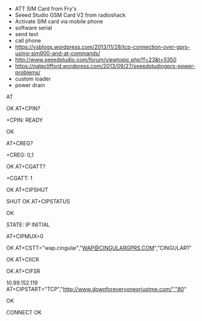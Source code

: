 * ATT SIM Card from Fry's
* Seeed Studio GSM Card V2 from radioshack
* Activate SIM card via mobile phone
* software serial
* send text
* call phone
* https://vsblogs.wordpress.com/2013/11/28/tcp-connection-over-gprs-using-sim900-and-at-commands/
* http://www.seeedstudio.com/forum/viewtopic.php?f=23&t=5350
* https://nateclifford.wordpress.com/2013/09/27/seeedstudiogprs-power-problems/
* custom loader
* power drain

AT

OK
AT+CPIN?

+CPIN: READY

OK

AT+CREG?

+CREG: 0,1

OK
AT+CGATT?

+CGATT: 1

OK
AT+CIPSHUT

SHUT OK
AT+CIPSTATUS

OK

STATE: IP INITIAL

AT+CIPMUX=0

OK
AT+CSTT="wap.cingular","WAP@CINGULARGPRS.COM","CINGULAR1"

OK
AT+CIICR

OK
AT+CIFSR

10.99.152.119
AT+CIPSTART="TCP","http://www.downforeveryoneorjustme.com/","80"

OK

CONNECT OK
